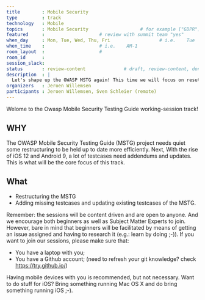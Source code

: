 ```yaml
---
title        : Mobile Security
type         : track
technology   : Mobile
topics       : Mobile Security                   # for example ["GDPR"]
featured     :                    # review with summit team "yes"
when_day     : Mon, Tue, Wed, Thu, Fri                  # i.e.    Tue
when_time    :                    # i.e.    AM-1
room_layout  :                    #
room_id      :
session_slack:
status       : review-content              # draft, review-content, done
description  : |
  Let's shape up the OWASP MSTG again! This time we will focus on resutructuring and adding the final missing testcases. Everybody is welcome to contribute!
organizers   : Jeroen Willemsen
participants : Jeroen Willemsen, Sven Schleier (remote)
---
```


Welome to the Owasp Mobile Security Testing Guide working-session track!

## WHY

The OWASP Mobile Security Testing Guide (MSTG) project needs quiet some restructuring to be held up to date more efficiently. Next, With the rise of iOS 12 and Android 9, a lot of testcases need addendums and updates. This is what will be the core focus of this track.

## What

- Restructuring the MSTG
- Adding missing testcases and updating existing testcases of the MSTG.

Remember: the sessions will be content driven and are open to anyone. And we encourage both beginners as well as Subject Matter Experts to join. However, bare in mind that beginners will be facilitated by means of getting an issue assigned and having to research it (e.g.: learn by doing ;-)).
If you want to join our sessions, please make sure that:
- You have a laptop with you;
- You have a Github account; (need to refresh your git knowledge? check https://try.github.io/)

Having mobile devices with you is recommended, but not necessary. Want to do stuff for iOS? Bring something running Mac OS X and do bring something running iOS ;-).
